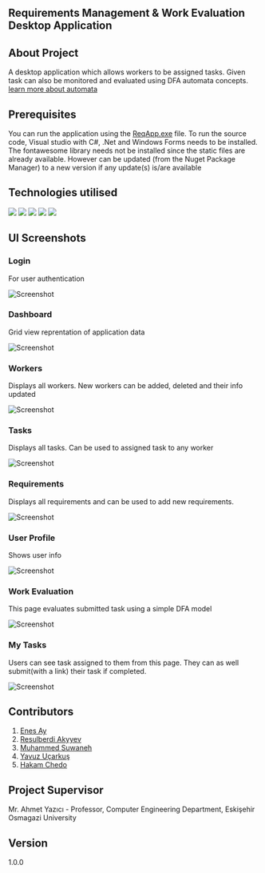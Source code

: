 ## Requirements Management & Work Evaluation Desktop Application

## About Project

A desktop application which allows workers to be assigned tasks. Given task can also be monitored and evaluated 
using DFA automata concepts. [learn more about automata](https://www.sciencedirect.com/topics/computer-science/formal-language)

## Prerequisites

You can run the application using the [ReqApp.exe](ReqApp/bin/Debug/) file. To run the source code, Visual studio with C#, .Net and
Windows Forms needs to be installed. The fontawesome library needs not be installed since the static files are already available. However
can be updated (from the Nuget Package Manager) to a new version if any update(s) is/are available

## Technologies utilised
<div id="badges">
  <img src="https://img.shields.io/badge/-C Sharp-green" />
  <img src="https://img.shields.io/badge/-.Net Framework-red" />
  <img src="https://img.shields.io/badge/-Windows Forms-white" />
  <img src="https://img.shields.io/badge/-Fontawesome-orange" />
  <img src="https://img.shields.io/badge/-Adobe XD(UI/UX Design)-blue" />
</div>

## UI Screenshots

### Login 

For user authentication

![Screenshot](Screenshots/Login.png)

### Dashboard

Grid view reprentation of application data

![Screenshot](Screenshots/Dashboard.png)

### Workers 

Displays all workers. New workers can be added, deleted and their info updated

![Screenshot](Screenshots/Workers.png)

### Tasks

Displays all tasks. Can be used to assigned task to any worker

![Screenshot](Screenshots/Tasks.png)

### Requirements 

Displays all requirements and can be used to add new requirements.

![Screenshot](Screenshots/Requirements.png)

### User Profile

Shows user info

![Screenshot](Screenshots/Profile.png)

### Work Evaluation

This page evaluates submitted task using a simple DFA model

![Screenshot](Screenshots/Evaluation.png)

### My Tasks

Users can see task assigned to them from this page. They can as well submit(with a link) their task if completed. 

![Screenshot](Screenshots/MyTask.png)

## Contributors

1. [Enes Ay](https://github.com/nsi-cyber) 
2. [Resulberdi Akyyev](https://github.com/Reak42)
3. [Muhammed Suwaneh](https://github.com/Muhammedsuwaneh)
4. [Yavuz Uçarkuş](https://github.com/yavuzucrkss)
5. [Hakam Chedo](https://github.com/H4K4M)

## Project Supervisor

Mr. Ahmet Yazıcı - Professor, Computer Engineering Department, Eskişehir Osmagazi University


## Version 
1.0.0

